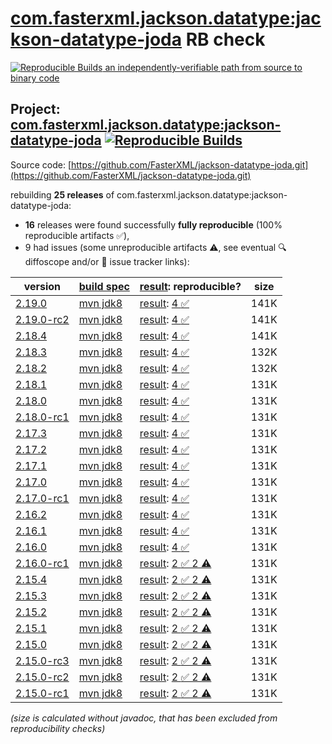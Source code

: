 [com.fasterxml.jackson.datatype:jackson-datatype-joda](https://central.sonatype.com/artifact/com.fasterxml.jackson.datatype/jackson-datatype-joda/versions) RB check
=======

[![Reproducible Builds](https://reproducible-builds.org/images/logos/rb.svg) an independently-verifiable path from source to binary code](https://reproducible-builds.org/)

## Project: [com.fasterxml.jackson.datatype:jackson-datatype-joda](https://central.sonatype.com/artifact/com.fasterxml.jackson.datatype/jackson-datatype-joda/versions) [![Reproducible Builds](https://img.shields.io/endpoint?url=https://raw.githubusercontent.com/jvm-repo-rebuild/reproducible-central/master/content/com/fasterxml/jackson/datatype/jackson-datatype-joda/badge.json)](https://github.com/jvm-repo-rebuild/reproducible-central/blob/master/content/com/fasterxml/jackson/datatype/jackson-datatype-joda/README.md)

Source code: [https://github.com/FasterXML/jackson-datatype-joda.git](https://github.com/FasterXML/jackson-datatype-joda.git)

rebuilding **25 releases** of com.fasterxml.jackson.datatype:jackson-datatype-joda:
- **16** releases were found successfully **fully reproducible** (100% reproducible artifacts :white_check_mark:),
- 9 had issues (some unreproducible artifacts :warning:, see eventual :mag: diffoscope and/or :memo: issue tracker links):

| version | [build spec](/BUILDSPEC.md) | [result](https://reproducible-builds.org/docs/jvm/): reproducible? | size |
| -- | --------- | ------ | -- |
| [2.19.0](https://central.sonatype.com/artifact/com.fasterxml.jackson.datatype/jackson-datatype-joda/2.19.0/pom) | [mvn jdk8](jackson-datatype-joda-2.19.0.buildspec) | [result](jackson-datatype-joda-2.19.0.buildinfo): [4 :white_check_mark: ](jackson-datatype-joda-2.19.0.buildcompare) | 141K |
| [2.19.0-rc2](https://central.sonatype.com/artifact/com.fasterxml.jackson.datatype/jackson-datatype-joda/2.19.0-rc2/pom) | [mvn jdk8](jackson-datatype-joda-2.19.0-rc2.buildspec) | [result](jackson-datatype-joda-2.19.0-rc2.buildinfo): [4 :white_check_mark: ](jackson-datatype-joda-2.19.0-rc2.buildcompare) | 141K |
| [2.18.4](https://central.sonatype.com/artifact/com.fasterxml.jackson.datatype/jackson-datatype-joda/2.18.4/pom) | [mvn jdk8](jackson-datatype-joda-2.18.4.buildspec) | [result](jackson-datatype-joda-2.18.4.buildinfo): [4 :white_check_mark: ](jackson-datatype-joda-2.18.4.buildcompare) | 141K |
| [2.18.3](https://central.sonatype.com/artifact/com.fasterxml.jackson.datatype/jackson-datatype-joda/2.18.3/pom) | [mvn jdk8](jackson-datatype-joda-2.18.3.buildspec) | [result](jackson-datatype-joda-2.18.3.buildinfo): [4 :white_check_mark: ](jackson-datatype-joda-2.18.3.buildcompare) | 132K |
| [2.18.2](https://central.sonatype.com/artifact/com.fasterxml.jackson.datatype/jackson-datatype-joda/2.18.2/pom) | [mvn jdk8](jackson-datatype-joda-2.18.2.buildspec) | [result](jackson-datatype-joda-2.18.2.buildinfo): [4 :white_check_mark: ](jackson-datatype-joda-2.18.2.buildcompare) | 132K |
| [2.18.1](https://central.sonatype.com/artifact/com.fasterxml.jackson.datatype/jackson-datatype-joda/2.18.1/pom) | [mvn jdk8](jackson-datatype-joda-2.18.1.buildspec) | [result](jackson-datatype-joda-2.18.1.buildinfo): [4 :white_check_mark: ](jackson-datatype-joda-2.18.1.buildcompare) | 131K |
| [2.18.0](https://central.sonatype.com/artifact/com.fasterxml.jackson.datatype/jackson-datatype-joda/2.18.0/pom) | [mvn jdk8](jackson-datatype-joda-2.18.0.buildspec) | [result](jackson-datatype-joda-2.18.0.buildinfo): [4 :white_check_mark: ](jackson-datatype-joda-2.18.0.buildcompare) | 131K |
| [2.18.0-rc1](https://central.sonatype.com/artifact/com.fasterxml.jackson.datatype/jackson-datatype-joda/2.18.0-rc1/pom) | [mvn jdk8](jackson-datatype-joda-2.18.0-rc1.buildspec) | [result](jackson-datatype-joda-2.18.0-rc1.buildinfo): [4 :white_check_mark: ](jackson-datatype-joda-2.18.0-rc1.buildcompare) | 131K |
| [2.17.3](https://central.sonatype.com/artifact/com.fasterxml.jackson.datatype/jackson-datatype-joda/2.17.3/pom) | [mvn jdk8](jackson-datatype-joda-2.17.3.buildspec) | [result](jackson-datatype-joda-2.17.3.buildinfo): [4 :white_check_mark: ](jackson-datatype-joda-2.17.3.buildcompare) | 131K |
| [2.17.2](https://central.sonatype.com/artifact/com.fasterxml.jackson.datatype/jackson-datatype-joda/2.17.2/pom) | [mvn jdk8](jackson-datatype-joda-2.17.2.buildspec) | [result](jackson-datatype-joda-2.17.2.buildinfo): [4 :white_check_mark: ](jackson-datatype-joda-2.17.2.buildcompare) | 131K |
| [2.17.1](https://central.sonatype.com/artifact/com.fasterxml.jackson.datatype/jackson-datatype-joda/2.17.1/pom) | [mvn jdk8](jackson-datatype-joda-2.17.1.buildspec) | [result](jackson-datatype-joda-2.17.1.buildinfo): [4 :white_check_mark: ](jackson-datatype-joda-2.17.1.buildcompare) | 131K |
| [2.17.0](https://central.sonatype.com/artifact/com.fasterxml.jackson.datatype/jackson-datatype-joda/2.17.0/pom) | [mvn jdk8](jackson-datatype-joda-2.17.0.buildspec) | [result](jackson-datatype-joda-2.17.0.buildinfo): [4 :white_check_mark: ](jackson-datatype-joda-2.17.0.buildcompare) | 131K |
| [2.17.0-rc1](https://central.sonatype.com/artifact/com.fasterxml.jackson.datatype/jackson-datatype-joda/2.17.0-rc1/pom) | [mvn jdk8](jackson-datatype-joda-2.17.0-rc1.buildspec) | [result](jackson-datatype-joda-2.17.0-rc1.buildinfo): [4 :white_check_mark: ](jackson-datatype-joda-2.17.0-rc1.buildcompare) | 131K |
| [2.16.2](https://central.sonatype.com/artifact/com.fasterxml.jackson.datatype/jackson-datatype-joda/2.16.2/pom) | [mvn jdk8](jackson-datatype-joda-2.16.2.buildspec) | [result](jackson-datatype-joda-2.16.2.buildinfo): [4 :white_check_mark: ](jackson-datatype-joda-2.16.2.buildcompare) | 131K |
| [2.16.1](https://central.sonatype.com/artifact/com.fasterxml.jackson.datatype/jackson-datatype-joda/2.16.1/pom) | [mvn jdk8](jackson-datatype-joda-2.16.1.buildspec) | [result](jackson-datatype-joda-2.16.1.buildinfo): [4 :white_check_mark: ](jackson-datatype-joda-2.16.1.buildcompare) | 131K |
| [2.16.0](https://central.sonatype.com/artifact/com.fasterxml.jackson.datatype/jackson-datatype-joda/2.16.0/pom) | [mvn jdk8](jackson-datatype-joda-2.16.0.buildspec) | [result](jackson-datatype-joda-2.16.0.buildinfo): [4 :white_check_mark: ](jackson-datatype-joda-2.16.0.buildcompare) | 131K |
| [2.16.0-rc1](https://central.sonatype.com/artifact/com.fasterxml.jackson.datatype/jackson-datatype-joda/2.16.0-rc1/pom) | [mvn jdk8](jackson-datatype-joda-2.16.0-rc1.buildspec) | [result](jackson-datatype-joda-2.16.0-rc1.buildinfo): [2 :white_check_mark:  2 :warning:](jackson-datatype-joda-2.16.0-rc1.buildcompare) | 131K |
| [2.15.4](https://central.sonatype.com/artifact/com.fasterxml.jackson.datatype/jackson-datatype-joda/2.15.4/pom) | [mvn jdk8](jackson-datatype-joda-2.15.4.buildspec) | [result](jackson-datatype-joda-2.15.4.buildinfo): [2 :white_check_mark:  2 :warning:](jackson-datatype-joda-2.15.4.buildcompare) | 131K |
| [2.15.3](https://central.sonatype.com/artifact/com.fasterxml.jackson.datatype/jackson-datatype-joda/2.15.3/pom) | [mvn jdk8](jackson-datatype-joda-2.15.3.buildspec) | [result](jackson-datatype-joda-2.15.3.buildinfo): [2 :white_check_mark:  2 :warning:](jackson-datatype-joda-2.15.3.buildcompare) | 131K |
| [2.15.2](https://central.sonatype.com/artifact/com.fasterxml.jackson.datatype/jackson-datatype-joda/2.15.2/pom) | [mvn jdk8](jackson-datatype-joda-2.15.2.buildspec) | [result](jackson-datatype-joda-2.15.2.buildinfo): [2 :white_check_mark:  2 :warning:](jackson-datatype-joda-2.15.2.buildcompare) | 131K |
| [2.15.1](https://central.sonatype.com/artifact/com.fasterxml.jackson.datatype/jackson-datatype-joda/2.15.1/pom) | [mvn jdk8](jackson-datatype-joda-2.15.1.buildspec) | [result](jackson-datatype-joda-2.15.1.buildinfo): [2 :white_check_mark:  2 :warning:](jackson-datatype-joda-2.15.1.buildcompare) | 131K |
| [2.15.0](https://central.sonatype.com/artifact/com.fasterxml.jackson.datatype/jackson-datatype-joda/2.15.0/pom) | [mvn jdk8](jackson-datatype-joda-2.15.0.buildspec) | [result](jackson-datatype-joda-2.15.0.buildinfo): [2 :white_check_mark:  2 :warning:](jackson-datatype-joda-2.15.0.buildcompare) | 131K |
| [2.15.0-rc3](https://central.sonatype.com/artifact/com.fasterxml.jackson.datatype/jackson-datatype-joda/2.15.0-rc3/pom) | [mvn jdk8](jackson-datatype-joda-2.15.0-rc3.buildspec) | [result](jackson-datatype-joda-2.15.0-rc3.buildinfo): [2 :white_check_mark:  2 :warning:](jackson-datatype-joda-2.15.0-rc3.buildcompare) | 131K |
| [2.15.0-rc2](https://central.sonatype.com/artifact/com.fasterxml.jackson.datatype/jackson-datatype-joda/2.15.0-rc2/pom) | [mvn jdk8](jackson-datatype-joda-2.15.0-rc2.buildspec) | [result](jackson-datatype-joda-2.15.0-rc2.buildinfo): [2 :white_check_mark:  2 :warning:](jackson-datatype-joda-2.15.0-rc2.buildcompare) | 131K |
| [2.15.0-rc1](https://central.sonatype.com/artifact/com.fasterxml.jackson.datatype/jackson-datatype-joda/2.15.0-rc1/pom) | [mvn jdk8](jackson-datatype-joda-2.15.0-rc1.buildspec) | [result](jackson-datatype-joda-2.15.0-rc1.buildinfo): [2 :white_check_mark:  2 :warning:](jackson-datatype-joda-2.15.0-rc1.buildcompare) | 131K |

<i>(size is calculated without javadoc, that has been excluded from reproducibility checks)</i>
